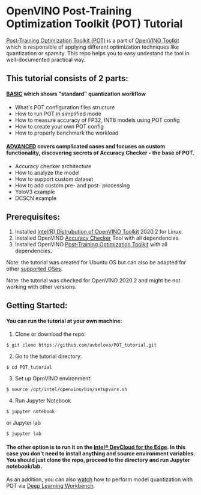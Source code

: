 # OpenVINO Post-Training Optimization Toolkit (POT) Tutorial

[Post-Training Optimization Toolkit (POT)](https://docs.openvinotoolkit.org/latest/_README.html) is a part of [OpenVINO Toolkit](https://docs.openvinotoolkit.org/) which is responsible of applying different optimization techniques like quantization or sparsity. This repo helps you to easy undestand the tool in well-documented practical way.

## This tutorial consists of 2 parts:

#### [BASIC](https://github.com/avbelova/POT_tutorial/blob/master/POT_tutorial_BASICS.ipynb) which shows "standard" quantization workflow
* What's POT configuration files structure
* How to run POT in simplified mode
* How to measure accuracy of FP32, INT8 models using POT config
* How to create your own POT config
* How to properly benchmark the workload

#### [ADVANCED](https://github.com/avbelova/POT_tutorial/blob/master/POT_tutorial_ADVANCED.ipynb) covers complicated cases and focuses on custom functionality, discovering secrets of Accuracy Checker - the base of POT.
* Accuracy checker architecture
* How to analyze the model
* How to support custom dataset 
* How to add custom pre- and post- processing
* YoloV3 example
* DCSCN example

## Prerequisites:
1. Installed [Intel(R) Distrubution of OpenVINO Toolkit](https://software.intel.com/content/www/us/en/develop/tools/openvino-toolkit.html) 2020.2 for Linux.
2. Installed OpenVINO [Accuracy Checker](https://docs.openvinotoolkit.org/latest/_tools_accuracy_checker_README.html) Tool with all dependencies.
3. Installed OpenVINO [Post-Training Optimization Toolkit](https://docs.openvinotoolkit.org/latest/_README.html) with all dependencies.

Note: the tutorial was created for Ubuntu OS but can also be adapted for other [supported OSes](https://software.intel.com/content/www/us/en/develop/tools/openvino-toolkit/system-requirements.html).

Note: the tutorial was checked for OpenVINO 2020.2 and might be not working with other versions.

## Getting Started:
#### You can run the tutorial at your own machine:
1. Clone or download the repo:

`$ git clone https://github.com/avbelova/POT_tutorial.git`

2. Go to the tutorial directory:

`$ cd POT_tutorial`

3. Set up OprnVINO environment:

`$ source /opt/intel/openvino/bin/setupvars.sh`

4. Run Jupyter Notebook

`$ jupyter notebook`

   or Jupyter lab

`$ jupyter lab`

#### The other option is to run it on the [Intel® DevCloud for the Edge](https://devcloud.intel.com/edge/). In this case you don't need to install anything and source environment variables. You should just clone the repo, proceed to the directory and run Jupyter notebook/lab.

As an addition, you can also [watch](https://www.youtube.com/watch?v=7XQAZBdA_wo&list=PLTseHiQLIfGM6ltiaeh9fL8qfxiE-u4fw&index=6) how to perform model quantization with POT via [Deep Learning Workbench](https://docs.openvinotoolkit.org/latest/workbench_docs_Workbench_DG_Introduction.html).
